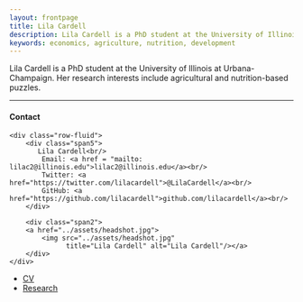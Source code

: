 ```yaml
---
layout: frontpage
title: Lila Cardell
description: Lila Cardell is a PhD student at the University of Illinois at Urbana-Champaign
keywords: economics, agriculture, nutrition, development
---
```


Lila Cardell is a PhD student at the University of Illinois at Urbana-Champaign. Her research interests include agricultural and nutrition-based puzzles.

<!--
[curriculum vitae ![CV as pdf]({{ BASE_PATH }}/pages/icons16/pdf-icon.png)]({{ BASE_PATH }}/assets/CV.pdf)<br/>
-->

---


<div class="container">
<h4><a name="contact"></a>Contact</h4>

    <div class="row-fluid">
        <div class="span5">
           Lila Cardell<br/>
            Email: <a href = "mailto: lilac2@illinois.edu">lilac2@illinois.edu</a><br/>
            Twitter: <a href="https://twitter.com/lilacardell">@LilaCardell</a><br/>
            GitHub: <a href="https://github.com/lilacardell">github.com/lilacardell</a><br/>
        </div>

        <div class="span2">
        <a href="../assets/headshot.jpg">
            <img src="../assets/headshot.jpg"
                  title="Lila Cardell" alt="Lila Cardell"/></a>
        </div>
    </div>
</div>

<div class="navbar">
  <div class="navbar-inner">
      <ul class="nav">
         <li><a href="{{ BASE_PATH }}/assets/CV.pdf">CV</a></li>
         <li><a href="{{ BASE_PATH }}/pages/research.html">Research</a></li>
         <!--  <li><a href="https://github.com/lilacardell">GitHub</a></li>
          <li><a href="https://twitter.com/lilacardell">Twitter (@LilaCardell)</a></li>-->
      </ul>
  </div>
</div>
